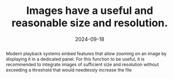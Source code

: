 ---
title: Images have a useful and reasonable size and resolution.
abstract: Modern playback systems embed features that allow zooming on an image by displaying it in a dedicated panel. For this function to be useful, it is recommended to integrate images of sufficient size and resolution without exceeding a threshold that would needlessly increase the file
categories:
  - Images and media
agrege: O4114-E025
opquast: 4 114
indiceebook: "25"
description: "Renewal #025"
before: "024"
weight: "025"
after: "026"
actif: "0"
layout: rules
date: 2024-09-18
tags:
  - Accessibility
  - Readability
  - Ecodesign
objectif:
  - Decrease the amount of data to be uploaded.
  - Improve page display speed.
  - Decreasing the energy impact linked to numerical reading.
  - Offer flexibility for viewing images
Meo:
  - If there is no reason to keep an image larger than its output, provide, of the specific versions of these and not the original images resized via their HTML attributes or CSS properties.
Controle:
  - ""
epubcheck: false
ace: false
humancheck: true
ReadiumGoToolkit: null
Source:
  - Opquast
Referentiel:
  - ""
steps:
  - Editorial
  - Crafting
comment: can we agree on an onboard image size so we can zoom in&nbsp;?
---